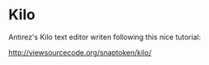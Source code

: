 # Kilo

Antirez's Kilo text editor writen following this nice tutorial:

http://viewsourcecode.org/snaptoken/kilo/
